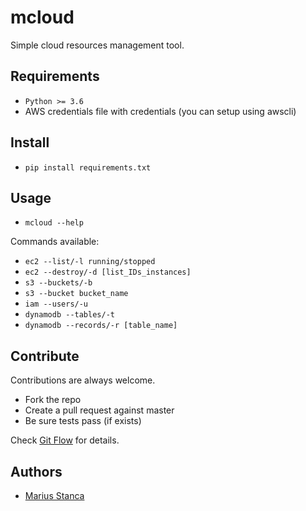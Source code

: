 # mcloud

Simple cloud resources management tool.

## Requirements

* `Python >= 3.6`
* AWS credentials file with credentials (you can setup using awscli)

## Install

* `pip install requirements.txt`

## Usage

* `mcloud --help`

Commands available:

* `ec2 --list/-l running/stopped`
* `ec2 --destroy/-d [list_IDs_instances]`
* `s3 --buckets/-b`
* `s3 --bucket bucket_name`
* `iam --users/-u`
* `dynamodb --tables/-t`
* `dynamodb --records/-r [table_name]`

## Contribute

Contributions are always welcome.

* Fork the repo
* Create a pull request against master
* Be sure tests pass (if exists)

Check [Git Flow](https://guides.github.com/introduction/flow/) for details.

## Authors

* [Marius Stanca](mailto:me@marius.xyz)
